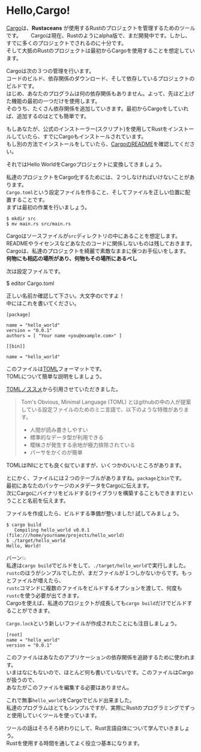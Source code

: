 # Hello,Cargo!

[Cargo](https://crates.io/)は、**Rustaceans** が使用するRustのプロジェクトを管理するためのツールです。　　
Cargoは現在、Rustのようにalpha版で、まだ開発中です。しかし、すでに多くのプロジェクトでされるのに十分です。  
そして大抵のRustのプロジェクトは最初からCargoを使用することを想定しています。　　

Cargoは次の３つの管理を行います。  
コードのビルド、依存関係のダウンロード、そして依存しているプロジェクトのビルドです。  
はじめ、あなたのプログラムは何の依存関係もありません。よって、先ほど上げた機能の最初の一つだけを使用します。  
そのうち、たくさん依存関係を追加していきます。最初からCargoをしていれば、追加するのはとても簡単です。　　

もしあなたが、公式のインストーラー(スクリプト)を使用してRustをインストールしていたら、すでにCargoもインストールされています。  
もし別の方法でインストールをしていたら、[CargoのREADME](https://github.com/rust-lang/cargo#installing-cargo-from-nightlies)を確認してください。  

それではHello WorldをCargoプロジェクトに変換してきましょう。

私達のプロジェクトをCargo化するためには、２つしなければいけないことがあります。  
`Cargo.toml`という設定ファイルを作ること、そしてファイルを正しい位置に配置することです。  
まずは最初の作業を行いましょう。  

    $ mkdir src
    $ mv main.rs src/main.rs

Cargoはソースファイルが`src`ディレクトリの中にあることを想定します。  
READMEやライセンスなどあなたのコードに関係しないものは残しておきます。  
Cargoは、私達のプロジェクトを綺麗で素敵なままに保つお手伝いをします。  
**何物にも相応の場所があり、何物もその場所にあるべし**

次は設定ファイルです。  

  $ editor Cargo.toml

正しい名前か確認して下さい。大文字の`C`ですよ！  
中にはこれを書いてください。  

    [package]

    name = "hello_world"
    version = "0.0.1"
    authors = [ "Your name <you@example.com>" ]

    [[bin]]

    name = "hello_world"

このファイルは[TOML](https://github.com/toml-lang/toml)フォーマットです。  
TOMLについて簡単な説明をしましょう。  

[TOMLノススメ](http://mojavy.com/blog/2013/04/26/toml/)から引用させていただきました。

> Tom's Obvious, Minimal Language (TOML) とはgithubの中の人が提案している設定ファイルのためのミニ言語で、以下のような特徴があります。
> - 人間が読み書きしやすい
> - 標準的なデータ型が利用できる
> - 曖昧さが発生する余地が極力排除されている
> - パーサをかくのが簡単

TOMLはINIにとても良く似ていますが、いくつかのいいところがあります。  

とにかく、ファイルには２つのテーブルがありますね。`package`と`bin`です。  
最初にあなたのパッケージのメタデータをCargoに伝えます。  
次にCargoにバイナリをビルドする(ライブラリを構築することもできます)ということと名前を伝えます。

ファイルを作成したら、ビルドする準備が整いました!
試してみましょう。  

    $ cargo build
       Compiling hello_world v0.0.1 (file:///home/yourname/projects/hello_world)
    $ ./target/hello_world
    Hello, World!

バーン:boom:  
私達は`cargo build`でビルドをして、`./target/hello_world`で実行しました。  
`rustc`のほうがシンプルでしたが、まだファイルが１つしかないからです。もっとファイルが増えたら、  
`rustc`コマンドに複数のファイルをビルドするオプションを渡して、何度も`rustc`を使う必要が出てきます。  
Cargoを使えば、私達のプロジェクトが成長しても`cargo build`だけでビルドすることができます。  

`Cargo.lock`という新しいファイルが作成されたことにも注目しましょう。

    [root]
    name = "hello_world"
    version = "0.0.1"

このファイルはあなたのアプリケーションの依存関係を追跡するために使われます。  
いまはなにもないので、ほとんど何も書いていないです。このファイルはCargoが扱うので、  
あなたがこのファイルを編集する必要はありません。  

これで無事`hello_world`をCargoでビルド出来ました。  
私達のプログラムはとてもシンプルですが、実際にRustのプログラミングでずっと使用していくツールを使っています。  

ツールの話はそろそろ終わりにして、Rust言語自体について学んでいきましょう。  
Rustを使用する時間を通してよく役立つ基本になります。

